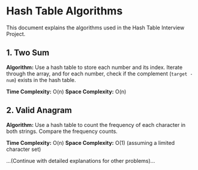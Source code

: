 # Hash Table Algorithms

This document explains the algorithms used in the Hash Table Interview Project.

## 1. Two Sum

**Algorithm:** Use a hash table to store each number and its index. Iterate through the array, and for each number, check if the complement (`target - num`) exists in the hash table.

**Time Complexity:** O(n)
**Space Complexity:** O(n)


## 2. Valid Anagram

**Algorithm:** Use a hash table to count the frequency of each character in both strings. Compare the frequency counts.

**Time Complexity:** O(n)
**Space Complexity:** O(1) (assuming a limited character set)


...(Continue with detailed explanations for other problems)...